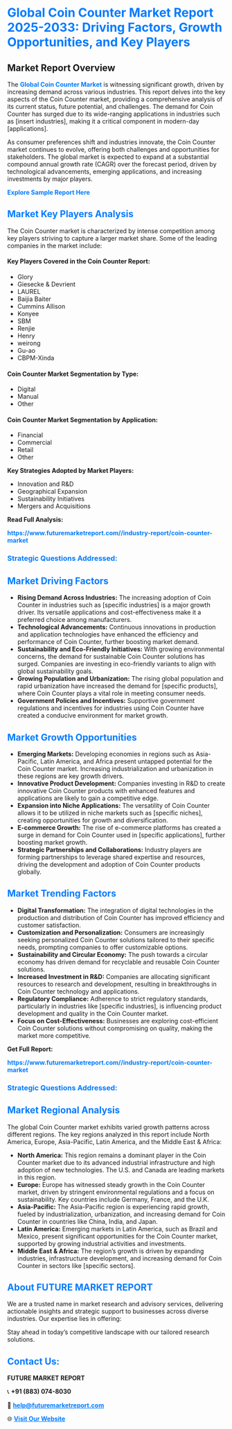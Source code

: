 <h1 style="color: #007BFF;">Global Coin Counter Market Report 2025-2033: Driving Factors, Growth Opportunities, and Key Players</h1>

<section id="overview">
<h2>Market Report Overview</h2>
<p>The <a href="https://www.futuremarketreport.com//industry-report/coin-counter-market" style="color: #007BFF; text-decoration: none;"><strong>Global Coin Counter Market</strong></a> is witnessing significant growth, driven by increasing demand across various industries. This report delves into the key aspects of the Coin Counter market, providing a comprehensive analysis of its current status, future potential, and challenges. The demand for Coin Counter has surged due to its wide-ranging applications in industries such as [insert industries], making it a critical component in modern-day [applications].</p>
<p>As consumer preferences shift and industries innovate, the Coin Counter market continues to evolve, offering both challenges and opportunities for stakeholders. The global market is expected to expand at a substantial compound annual growth rate (CAGR) over the forecast period, driven by technological advancements, emerging applications, and increasing investments by major players.</p>
</section>

<section id="overview">
<p><a href="https://www.futuremarketreport.com//request-sample/reportId=89422" style="color: #007BFF; text-decoration: none;"><strong>Explore Sample Report Here</strong></a></p>
</section>

<section id="key-players">
<h2 style="color: #007BFF;">Market Key Players Analysis</h2>
<p>The Coin Counter market is characterized by intense competition among key players striving to capture a larger market share. Some of the leading companies in the market include:</p>
<h4>Key Players Covered in the Coin Counter Report:</h4>
<ul><li>Glory</li><li>Giesecke &amp; Devrient</li><li>LAUREL</li><li>Baijia Baiter</li><li>Cummins Allison</li><li>Konyee</li><li>SBM</li><li>Renjie</li><li>Henry</li><li>weirong</li><li>Gu-ao</li><li>CBPM-Xinda</li></ul>
<h4>Coin Counter Market Segmentation by Type:</h4>
<ul><li>Digital</li><li>Manual</li><li>Other</li></ul>

<h4>Coin Counter Market Segmentation by Application:</h4>
<ul><li>Financial</li><li>Commercial</li><li>Retail</li><li>Other</li></ul>
<p><strong>Key Strategies Adopted by Market Players:</strong></p>
<ul>
<li>Innovation and R&D</li>
<li>Geographical Expansion</li>
<li>Sustainability Initiatives</li>
<li>Mergers and Acquisitions</li>
</ul>
</section>

<section>
<p><strong>Read Full Analysis: </strong></p><a href="https://www.futuremarketreport.com//industry-report/coin-counter-market" style="color: #007BFF; text-decoration: none;"><strong>https://www.futuremarketreport.com//industry-report/coin-counter-market</strong></a>
<h3 style="color: #007BFF;">Strategic Questions Addressed:</h3>
</section>

<section id="driving-factors">
<h2 style="color: #007BFF;">Market Driving Factors</h2>
<ul>
<li><strong>Rising Demand Across Industries:</strong> The increasing adoption of Coin Counter in industries such as [specific industries] is a major growth driver. Its versatile applications and cost-effectiveness make it a preferred choice among manufacturers.</li>
<li><strong>Technological Advancements:</strong> Continuous innovations in production and application technologies have enhanced the efficiency and performance of Coin Counter, further boosting market demand.</li>
<li><strong>Sustainability and Eco-Friendly Initiatives:</strong> With growing environmental concerns, the demand for sustainable Coin Counter solutions has surged. Companies are investing in eco-friendly variants to align with global sustainability goals.</li>
<li><strong>Growing Population and Urbanization:</strong> The rising global population and rapid urbanization have increased the demand for [specific products], where Coin Counter plays a vital role in meeting consumer needs.</li>
<li><strong>Government Policies and Incentives:</strong> Supportive government regulations and incentives for industries using Coin Counter have created a conducive environment for market growth.</li>
</ul>
</section>

<section id="growth-opportunities">
<h2 style="color: #007BFF;">Market Growth Opportunities</h2>
<ul>
<li><strong>Emerging Markets:</strong> Developing economies in regions such as Asia-Pacific, Latin America, and Africa present untapped potential for the Coin Counter market. Increasing industrialization and urbanization in these regions are key growth drivers.</li>
<li><strong>Innovative Product Development:</strong> Companies investing in R&D to create innovative Coin Counter products with enhanced features and applications are likely to gain a competitive edge.</li>
<li><strong>Expansion into Niche Applications:</strong> The versatility of Coin Counter allows it to be utilized in niche markets such as [specific niches], creating opportunities for growth and diversification.</li>
<li><strong>E-commerce Growth:</strong> The rise of e-commerce platforms has created a surge in demand for Coin Counter used in [specific applications], further boosting market growth.</li>
<li><strong>Strategic Partnerships and Collaborations:</strong> Industry players are forming partnerships to leverage shared expertise and resources, driving the development and adoption of Coin Counter products globally.</li>
</ul>
</section>

<section id="trending-factors">
<h2 style="color: #007BFF;">Market Trending Factors</h2>
<ul>
<li><strong>Digital Transformation:</strong> The integration of digital technologies in the production and distribution of Coin Counter has improved efficiency and customer satisfaction.</li>
<li><strong>Customization and Personalization:</strong> Consumers are increasingly seeking personalized Coin Counter solutions tailored to their specific needs, prompting companies to offer customizable options.</li>
<li><strong>Sustainability and Circular Economy:</strong> The push towards a circular economy has driven demand for recyclable and reusable Coin Counter solutions.</li>
<li><strong>Increased Investment in R&D:</strong> Companies are allocating significant resources to research and development, resulting in breakthroughs in Coin Counter technology and applications.</li>
<li><strong>Regulatory Compliance:</strong> Adherence to strict regulatory standards, particularly in industries like [specific industries], is influencing product development and quality in the Coin Counter market.</li>
<li><strong>Focus on Cost-Effectiveness:</strong> Businesses are exploring cost-efficient Coin Counter solutions without compromising on quality, making the market more competitive.</li>
</ul>
</section>

<section>
<p><strong>Get Full Report: </strong></p><a href="https://www.futuremarketreport.com//industry-report/coin-counter-market" style="color: #007BFF; text-decoration: none;"><strong>https://www.futuremarketreport.com//industry-report/coin-counter-market</strong></a>
<h3 style="color: #007BFF;">Strategic Questions Addressed:</h3>
</section>


<section id="regional-analysis">
<h2 style="color: #007BFF;">Market Regional Analysis</h2>
<p>The global Coin Counter market exhibits varied growth patterns across different regions. The key regions analyzed in this report include North America, Europe, Asia-Pacific, Latin America, and the Middle East & Africa:</p>
<ul>
<li><strong>North America:</strong> This region remains a dominant player in the Coin Counter market due to its advanced industrial infrastructure and high adoption of new technologies. The U.S. and Canada are leading markets in this region.</li>
<li><strong>Europe:</strong> Europe has witnessed steady growth in the Coin Counter market, driven by stringent environmental regulations and a focus on sustainability. Key countries include Germany, France, and the U.K.</li>
<li><strong>Asia-Pacific:</strong> The Asia-Pacific region is experiencing rapid growth, fueled by industrialization, urbanization, and increasing demand for Coin Counter in countries like China, India, and Japan.</li>
<li><strong>Latin America:</strong> Emerging markets in Latin America, such as Brazil and Mexico, present significant opportunities for the Coin Counter market, supported by growing industrial activities and investments.</li>
<li><strong>Middle East & Africa:</strong> The region’s growth is driven by expanding industries, infrastructure development, and increasing demand for Coin Counter in sectors like [specific sectors].</li>
</ul>
</section>

<footer>
<h2 style="color: #007BFF;">About FUTURE MARKET REPORT</h2>
<p>We are a trusted name in market research and advisory services, delivering actionable insights and strategic support to businesses across diverse industries. Our expertise lies in offering:</p>

<p>Stay ahead in today’s competitive landscape with our tailored research solutions.</p>

<h2 style="color: #007BFF;">Contact Us:</h2>
<p><strong>FUTURE MARKET REPORT</strong></p>
<p>📞 <strong>+91 (883) 074-8030</strong></p>
<p>📧 <strong><a href="mailto:help@futuremarketreport.com" style="color: #007BFF;">help@futuremarketreport.com</a></strong></p>
<p>🌐 <strong><a href="https://www.futuremarketreport.com/" style="color: #007BFF;">Visit Our Website</a></strong></p>
</footer>